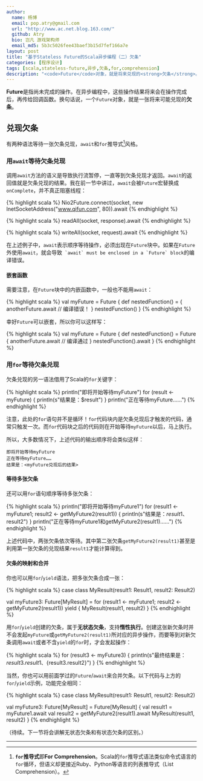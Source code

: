 ```yaml
---
author:
  name: 杨博
  email: pop.atry@gmail.com
  url: "http://www.ac.net.blog.163.com/"
  github: Atry
  bio: 岂凡 游戏架构师
  email_md5: 5b3c5026fee43baef3b15d7fef166a7e
layout: post
title: "基于Stateless Future的Scala异步编程（二）欠条"
categories: [程序设计]
tags: [scala,stateless-future,异步,欠条,for,comprehension]
description: "<code>Future</code>对象，就是将来兑现的<strong>欠条</strong>。"
---
```


**Future**是指尚未完成的操作。在异步编程中，这些操作结果将来会在操作完成后，再传给回调函数。换句话说，一个`Future`对象，就是一张将来可能兑现的**欠条**。

## 兑现欠条

有两种语法等待一张欠条兑现，`await`和`for`推导式[^ForComprehension]风格。

### 用`await`等待欠条兑现

调用`await`方法的语义是导致执行流暂停，一直等到欠条兑现才返回。`await`的返回值就是欠条兑现的结果。我在前一节中讲过，`await`会被`Future`宏替换成`onComplete`，并不真正阻塞线程：

{% highlight scala %}
Nio2Future.connect(socket, new InetSocketAddress("www.qifun.com", 80)).await
{% endhighlight %}

{% highlight scala %}
readAll(socket, response).await
{% endhighlight %}

{% highlight scala %}
writeAll(socket, request).await
{% endhighlight %}

在上述例子中，`await`表示顺序等待操作，必须出现在`Future`块中。如果在`Future`外使用`await`，就会导致``` `await` must be enclosed in a `Future` block```的编译错误。

#### 嵌套函数

需要注意，在`Future`块中的内嵌函数中，一般也不能用`await`：

{% highlight scala %}
val myFuture = Future {
  def nestedFunction() = {
    anotherFuture.await // 编译错误！
  }
  nestedFunction()
}
{% endhighlight %}

幸好`Future`可以嵌套，所以你可以这样写：

{% highlight scala %}
val myFuture = Future {
  def nestedFunction() = Future {
    anotherFuture.await // 编译通过
  }
  nestedFunction().await
}
{% endhighlight %}

### 用`for`等待欠条兑现

欠条兑现的另一语法借用了Scala的`for`关键字：

{% highlight scala %}
println("即将开始等待myFuture")
for (result <- myFuture) {
  println(s"结果是：$result")
}
println("正在等待myFuture……")
{% endhighlight %}

注意，此处的`for`语句并不是循环！`for`代码块内是欠条兑现后才触发的代码，通常只触发一次。而`for`代码块之后的代码则在开始等待`myFuture`以后，马上执行。


所以，大多数情况下，上述代码的输出顺序将会类似这样：

    即将开始等待myFuture
    正在等待myFuture……
    结果是：<myFuture兑现后的结果>

#### 等待多张欠条

还可以用`for`语句顺序等待多张欠条：

{% highlight scala %}
println("即将开始等待myFuture1")
for (result1 <- myFuture1; result2 <- getMyFuture2(result1)) {
  println(s"结果是：$result1、$result2")
}
println("正在等待myFuture1和getMyFuture2(result1)……")
{% endhighlight %}

上述代码中，两张欠条依次等待。其中第二张欠条`getMyFuture2(result1)`甚至是利用第一张欠条的兑现结果`result1`才能计算得到。

#### 欠条的映射和合并

你也可以用`for`/`yield`语法，把多张欠条合成一张：

{% highlight scala %}
case class MyResult(result1: Result1, result2: Result2)

val myFuture3: Future[MyResult] = for (result1 <- myFuture1; result2 <- getMyFuture2(result1)) yield {
  MyResult(result1, result2)
}
{% endhighlight %}

用`for`/`yield`创建的欠条，属于**无状态欠条**，支持**惰性执行**。创建这张新欠条时并不会发起`myFuture`或`getMyFuture2(result1)`所对应的异步操作，而要等到对新欠条调用`await`或者不含`yield`的`for`时，才会发起操作：

{% highlight scala %}
for (result3 <- myFuture3) {
  println(s"最终结果是：${result3.result1}、${result3.result2}")
}
{% endhighlight %}

当然，你也可以用前面学过的`Future`/`await`来合并欠条。以下代码与上方的`for`/`yield`示例，功能完全相同：

{% highlight scala %}
case class MyResult(result1: Result1, result2: Result2)

val myFuture3: Future[MyResult] = Future[MyResult] {
  val result1 = myFuture1.await
  val result2 = getMyFuture2(result1).await
  MyResult(result1, result2)
}
{% endhighlight %}

（待续。下一节将会讲解无状态欠条和有状态欠条的区别。）

---

[^ForComprehension]: **`for`推导式**即**For Comprehension**。Scala的`for`推导式语法类似命令式语言的`for`循环，但语义却更接近Ruby、Python等语言的列表推导式（List Comprehension）。
